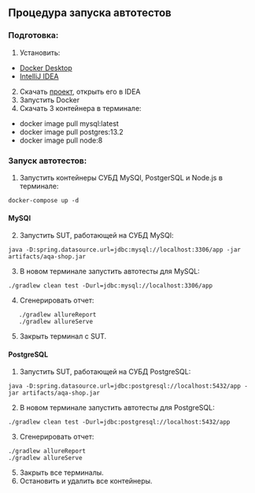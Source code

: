 ##  Процедура запуска автотестов
### Подготовка:
1. Установить:
* [Docker Desktop](https://www.docker.com/products/docker-desktop)
* [IntelliJ IDEA](https://www.jetbrains.com/idea)
2. Скачать [проект](https://github.com/EvgeniaRepina/QADiploma.git), открыть его в IDEA
3. Запустить Docker
4. Скачать 3 контейнера в терминале:
* docker image pull mysql:latest
* docker image pull postgres:13.2
* docker image pull node:8

### Запуск автотестов:

1. Запустить контейнеры СУБД MySQl, PostgerSQL и Node.js в терминале:
```
docker-compose up -d
```
#### MySQl
2. Запустить SUT, работающей на СУБД MySQl:
```
java -D:spring.datasource.url=jdbc:mysql://localhost:3306/app -jar artifacts/aqa-shop.jar
```
3. В новом терминале запустить автотесты для MySQL: 
```
./gradlew clean test -Durl=jdbc:mysql://localhost:3306/app
```
4. Сгенерировать отчет:
```
   ./gradlew allureReport
   ./gradlew allureServe
   ```
5. Закрыть терминал с SUT.

#### PostgreSQL
1. Запустить SUT, работающей на СУБД PostgreSQL:
```
java -D:spring.datasource.url=jdbc:postgresql://localhost:5432/app -jar artifacts/aqa-shop.jar
   ```
2. В новом терминале запустить автотесты для PostgreSQL:
```
./gradlew clean test -Durl=jdbc:postgresql://localhost:5432/app
   ```
3. Сгенерировать отчет:
``` 
./gradlew allureReport
./gradlew allureServe
```
5. Закрыть все терминалы.
6. Остановить и удалить все контейнеры.
